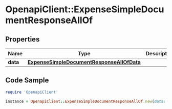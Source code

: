 # OpenapiClient::ExpenseSimpleDocumentResponseAllOf

## Properties

Name | Type | Description | Notes
------------ | ------------- | ------------- | -------------
**data** | [**ExpenseSimpleDocumentResponseAllOfData**](ExpenseSimpleDocumentResponseAllOfData.md) |  | [optional] 

## Code Sample

```ruby
require 'OpenapiClient'

instance = OpenapiClient::ExpenseSimpleDocumentResponseAllOf.new(data: null)
```


